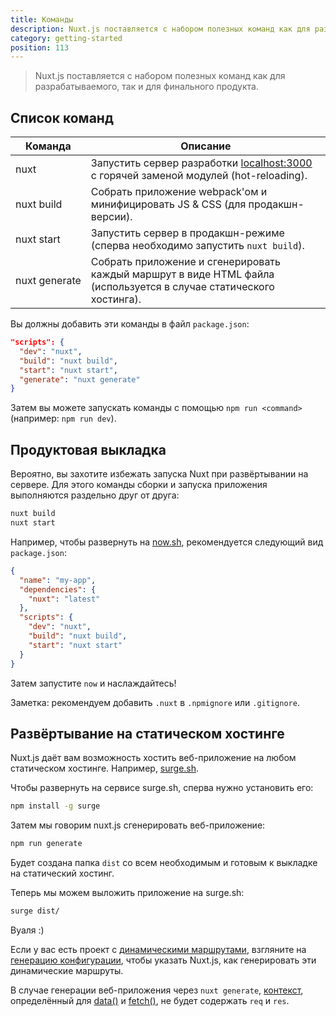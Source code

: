 ```yaml
---
title: Команды
description: Nuxt.js поставляется с набором полезных команд как для разрабатываемого, так и для финального продукта.
category: getting-started
position: 113
---
```


> Nuxt.js поставляется с набором полезных команд как для разрабатываемого, так и для финального продукта.

## Список команд

| Команда | Описание |
| --- | --- |
| nuxt | Запустить сервер разработки [localhost:3000](http://localhost:3000) с горячей заменой модулей (hot-reloading). |
| nuxt&nbsp;build | Собрать приложение webpack'ом и минифицировать JS & CSS (для продакшн-версии). |
| nuxt&nbsp;start | Запустить сервер в продакшн-режиме (сперва необходимо запустить `nuxt build`). |
| nuxt&nbsp;generate | Собрать приложение и сгенерировать каждый маршрут в виде HTML файла (используется в случае статического хостинга). |

Вы должны добавить эти команды в файл `package.json`:

```json
"scripts": {
  "dev": "nuxt",
  "build": "nuxt build",
  "start": "nuxt start",
  "generate": "nuxt generate"
}
```

Затем вы можете запускать команды с помощью `npm run <command>` (например: `npm run dev`).

## Продуктовая выкладка

Вероятно, вы захотите избежать запуска Nuxt при развёртывании на сервере. Для этого команды сборки и запуска приложения выполняются раздельно друг от друга:

```bash
nuxt build
nuxt start
```

Например, чтобы развернуть на [now.sh](https://zeit.co/now), рекомендуется следующий вид `package.json`:

```json
{
  "name": "my-app",
  "dependencies": {
    "nuxt": "latest"
  },
  "scripts": {
    "dev": "nuxt",
    "build": "nuxt build",
    "start": "nuxt start"
  }
}
```

Затем запустите `now` и наслаждайтесь!

Заметка: рекомендуем добавить `.nuxt` в `.npmignore` или `.gitignore`.

## Развёртывание на статическом хостинге

Nuxt.js даёт вам возможность хостить веб-приложение на любом статическом хостинге. Например, [surge.sh](https://surge.sh/).

Чтобы развернуть на сервисе surge.sh, сперва нужно установить его:

```bash
npm install -g surge
```

Затем мы говорим nuxt.js сгенерировать веб-приложение:

```bash
npm run generate
```

Будет создана папка `dist` со всем необходимым и готовым к выкладке на статический хостинг.

Теперь мы можем выложить приложение на surge.sh:

```bash
surge dist/
```

Вуаля :)

Если у вас есть проект с [динамическими маршрутами](/guide/dynamic-routes), взгляните на [генерацию конфигурации](/api/configuration-generate), чтобы указать Nuxt.js, как генерировать эти динамические маршруты.

<div class="Alert">

В случае генерации веб-приложения через `nuxt generate`, [контекст](/api/pages-context), определённый для [data()](/guide/async-data#the-data-method) и [fetch()](/guide/vuex-store#the-fetch-method), не будет содержать `req` и `res`.

</div>
